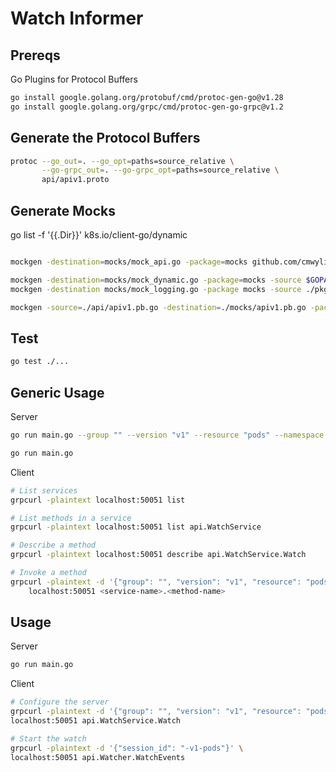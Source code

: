 # Watch Informer

## Prereqs

Go Plugins for Protocol Buffers  

```bash
go install google.golang.org/protobuf/cmd/protoc-gen-go@v1.28
go install google.golang.org/grpc/cmd/protoc-gen-go-grpc@v1.2
```

## Generate the Protocol Buffers

```bash
protoc --go_out=. --go_opt=paths=source_relative \
       --go-grpc_out=. --go-grpc_opt=paths=source_relative \
       api/apiv1.proto
```

## Generate Mocks
    
go list -f '{{.Dir}}' k8s.io/client-go/dynamic
```bash

mockgen -destination=mocks/mock_api.go -package=mocks github.com/cmwylie19/watch-informer/api WatchService_WatchServer

mockgen -destination=mocks/mock_dynamic.go -package=mocks -source $GOPATH/pkg/mod/k8s.io/client-go@v0.31.0/dynamic/interface.go
mockgen -destination mocks/mock_logging.go -package mocks -source ./pkg/logging/logging.go

mockgen -source=./api/apiv1.pb.go -destination=./mocks/apiv1.pb.go -package=mocks
```

## Test 

```bash
go test ./...  
```

## Generic Usage  

Server  

```bash
go run main.go --group "" --version "v1" --resource "pods" --namespace "default"

go run main.go
```


Client

```bash
# List services
grpcurl -plaintext localhost:50051 list

# List methods in a service
grpcurl -plaintext localhost:50051 list api.WatchService

# Describe a method
grpcurl -plaintext localhost:50051 describe api.WatchService.Watch

# Invoke a method
grpcurl -plaintext -d '{"group": "", "version": "v1", "resource": "pods", "namespace": "default"}' \
    localhost:50051 <service-name>.<method-name>

```


## Usage 

Server

```bash
go run main.go
```

Client

```bash
# Configure the server
grpcurl -plaintext -d '{"group": "", "version": "v1", "resource": "pods", "namespace": "default"}' \
localhost:50051 api.WatchService.Watch

# Start the watch 
grpcurl -plaintext -d '{"session_id": "-v1-pods"}' \
localhost:50051 api.Watcher.WatchEvents
```

